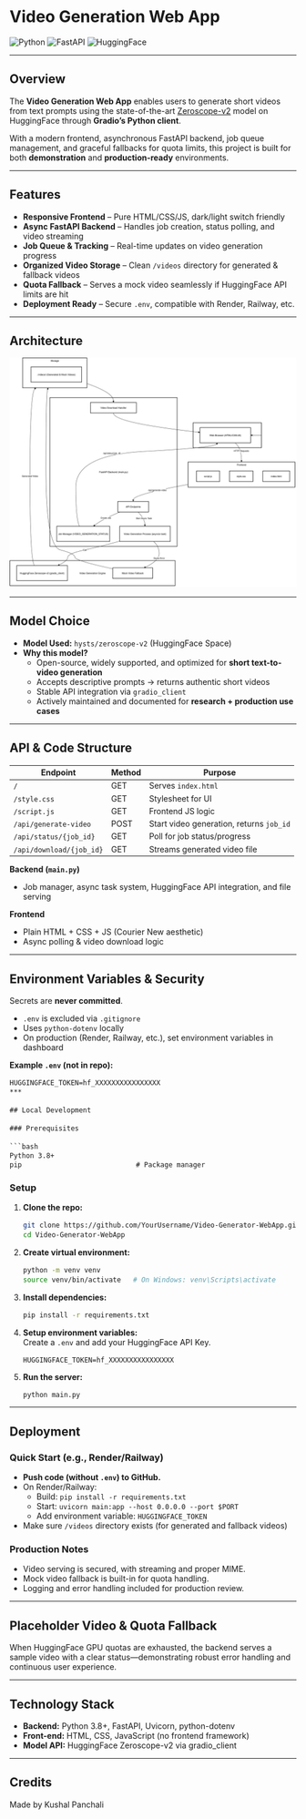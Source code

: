 # Video Generation Web App

![Python](https://img.shields.io/badge/Python-3.8%2B-blue)
![FastAPI](https://img.shields.io/badge/FastAPI-async%20API-green)
![HuggingFace](https://img.shields.io/badge/HuggingFace-Zeroscope--v2-orange)


---

## Overview

The **Video Generation Web App** enables users to generate short videos from text prompts using the state-of-the-art [Zeroscope-v2](https://huggingface.co/spaces/hysts/zeroscope-v2) model on HuggingFace through **Gradio’s Python client**.  

With a modern frontend, asynchronous FastAPI backend, job queue management, and graceful fallbacks for quota limits, this project is built for both **demonstration** and **production-ready** environments.

---
## Features

- **Responsive Frontend** – Pure HTML/CSS/JS, dark/light switch friendly  
- **Async FastAPI Backend** – Handles job creation, status polling, and video streaming  
- **Job Queue & Tracking** – Real-time updates on video generation progress  
- **Organized Video Storage** – Clean `/videos` directory for generated & fallback videos  
- **Quota Fallback** – Serves a mock video seamlessly if HuggingFace API limits are hit  
- **Deployment Ready** – Secure `.env`, compatible with Render, Railway, etc.  

---

## Architecture

![Architecture](assets/VGWA_architecture.svg)

---

## Model Choice

- **Model Used:** `hysts/zeroscope-v2` (HuggingFace Space)  
- **Why this model?**  
  - Open-source, widely supported, and optimized for **short text-to-video generation**  
  - Accepts descriptive prompts → returns authentic short videos  
  - Stable API integration via `gradio_client`  
  - Actively maintained and documented for **research + production use cases**  

---

## API & Code Structure

| Endpoint                  | Method | Purpose                                 |
|---------------------------|--------|-----------------------------------------|
| `/`                       | GET    | Serves `index.html`                     |
| `/style.css`              | GET    | Stylesheet for UI                       |
| `/script.js`              | GET    | Frontend JS logic                       |
| `/api/generate-video`     | POST   | Start video generation, returns `job_id`|
| `/api/status/{job_id}`    | GET    | Poll for job status/progress            |
| `/api/download/{job_id}`  | GET    | Streams generated video file            |

**Backend (`main.py`)**  
- Job manager, async task system, HuggingFace API integration, and file serving  

**Frontend**  
- Plain HTML + CSS + JS (Courier New aesthetic)  
- Async polling & video download logic  

---

## Environment Variables & Security

Secrets are **never committed**.  

- `.env` is excluded via `.gitignore`  
- Uses `python-dotenv` locally  
- On production (Render, Railway, etc.), set environment variables in dashboard  

**Example `.env` (not in repo):**
```env
HUGGINGFACE_TOKEN=hf_XXXXXXXXXXXXXXXX
***

## Local Development

### Prerequisites

```bash
Python 3.8+
pip                            # Package manager
```

### Setup

1. **Clone the repo:**
    ```bash
    git clone https://github.com/YourUsername/Video-Generator-WebApp.git
    cd Video-Generator-WebApp
    ```

2. **Create virtual environment:**
    ```bash
    python -m venv venv
    source venv/bin/activate   # On Windows: venv\Scripts\activate
    ```

3. **Install dependencies:**
    ```bash
    pip install -r requirements.txt
    ```

4. **Setup environment variables:**  
   Create a `.env` and add your HuggingFace API Key.
    ```
    HUGGINGFACE_TOKEN=hf_XXXXXXXXXXXXXXXX
    ```

5. **Run the server:**
    ```bash
    python main.py
    ```

***

## Deployment

### Quick Start (e.g., Render/Railway)

- **Push code (without `.env`) to GitHub.**
- On Render/Railway:
  - Build: `pip install -r requirements.txt`
  - Start: `uvicorn main:app --host 0.0.0.0 --port $PORT`
  - Add environment variable: `HUGGINGFACE_TOKEN`
- Make sure `/videos` directory exists (for generated and fallback videos)

### Production Notes

- Video serving is secured, with streaming and proper MIME.
- Mock video fallback is built-in for quota handling.
- Logging and error handling included for production review.

***

## Placeholder Video & Quota Fallback

When HuggingFace GPU quotas are exhausted, the backend serves a sample video with a clear status—demonstrating robust error handling and continuous user experience.

***

## Technology Stack

- **Backend:** Python 3.8+, FastAPI, Uvicorn, python-dotenv
- **Front-end:** HTML, CSS, JavaScript (no frontend framework)
- **Model API:** HuggingFace Zeroscope-v2 via gradio_client

***


## Credits

Made by Kushal Panchali




